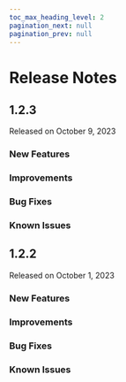 ```yaml
---
toc_max_heading_level: 2
pagination_next: null
pagination_prev: null
---
```


# Release Notes

## 1.2.3

Released on October 9, 2023

### New Features

### Improvements

### Bug Fixes

### Known Issues

## 1.2.2

Released on October 1, 2023

### New Features

### Improvements

### Bug Fixes

### Known Issues